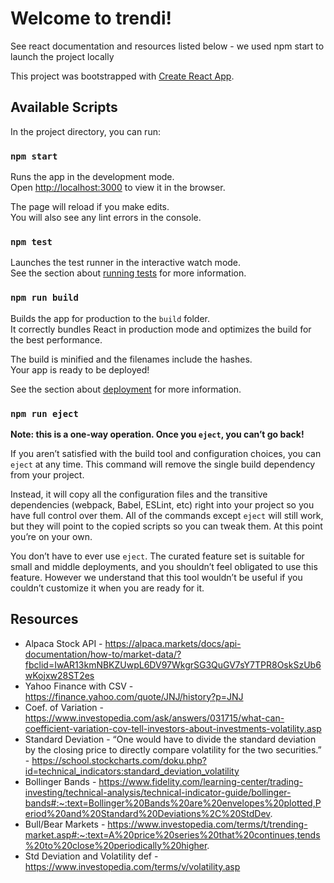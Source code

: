 # Welcome to trendi!
See react documentation and resources listed below - we used npm start to launch the project locally

This project was bootstrapped with [Create React App](https://github.com/facebook/create-react-app).

## Available Scripts

In the project directory, you can run:

### `npm start`

Runs the app in the development mode.\
Open [http://localhost:3000](http://localhost:3000) to view it in the browser.

The page will reload if you make edits.\
You will also see any lint errors in the console.

### `npm test`

Launches the test runner in the interactive watch mode.\
See the section about [running tests](https://facebook.github.io/create-react-app/docs/running-tests) for more information.

### `npm run build`

Builds the app for production to the `build` folder.\
It correctly bundles React in production mode and optimizes the build for the best performance.

The build is minified and the filenames include the hashes.\
Your app is ready to be deployed!

See the section about [deployment](https://facebook.github.io/create-react-app/docs/deployment) for more information.

### `npm run eject`

**Note: this is a one-way operation. Once you `eject`, you can’t go back!**

If you aren’t satisfied with the build tool and configuration choices, you can `eject` at any time. This command will remove the single build dependency from your project.

Instead, it will copy all the configuration files and the transitive dependencies (webpack, Babel, ESLint, etc) right into your project so you have full control over them. All of the commands except `eject` will still work, but they will point to the copied scripts so you can tweak them. At this point you’re on your own.

You don’t have to ever use `eject`. The curated feature set is suitable for small and middle deployments, and you shouldn’t feel obligated to use this feature. However we understand that this tool wouldn’t be useful if you couldn’t customize it when you are ready for it.

## Resources

- Alpaca Stock API - https://alpaca.markets/docs/api-documentation/how-to/market-data/?fbclid=IwAR13kmNBKZUwpL6DV97WkgrSG3QuGV7sY7TPR8OskSzUb6wKojxw28ST2es 
- Yahoo Finance with CSV - https://finance.yahoo.com/quote/JNJ/history?p=JNJ 
- Coef. of Variation - https://www.investopedia.com/ask/answers/031715/what-can-coefficient-variation-cov-tell-investors-about-investments-volatility.asp 
- Standard Deviation - “One would have to divide the standard deviation by the closing price to directly compare volatility for the two securities.” - https://school.stockcharts.com/doku.php?id=technical_indicators:standard_deviation_volatility 
- Bollinger Bands - https://www.fidelity.com/learning-center/trading-investing/technical-analysis/technical-indicator-guide/bollinger-bands#:~:text=Bollinger%20Bands%20are%20envelopes%20plotted,Period%20and%20Standard%20Deviations%2C%20StdDev. 
- Bull/Bear Markets - https://www.investopedia.com/terms/t/trending-market.asp#:~:text=A%20price%20series%20that%20continues,tends%20to%20close%20periodically%20higher. 
- Std Deviation and Volatility def - https://www.investopedia.com/terms/v/volatility.asp 
